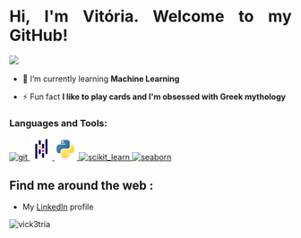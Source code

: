 
<h1 align="justify">Hi, I'm Vitória. Welcome to my GitHub!</h1>

<img src="https://github.com/vick3toria/vick3toria/blob/main/Vit%C3%B3ria%20Sousa%20(1).png">

- 🌱 I’m currently learning **Machine Learning**

- ⚡ Fun fact **I like to play cards and I'm obsessed with Greek mythology**

<h3 align="left">Languages and Tools:</h3>
<p align="left"> <a href="https://git-scm.com/" target="_blank" rel="noreferrer"> <img src="https://www.vectorlogo.zone/logos/git-scm/git-scm-icon.svg" alt="git" width="40" height="40"/> </a> <a href="https://pandas.pydata.org/" target="_blank" rel="noreferrer"> <img src="https://raw.githubusercontent.com/devicons/devicon/2ae2a900d2f041da66e950e4d48052658d850630/icons/pandas/pandas-original.svg" alt="pandas" width="40" height="40"/> </a> <a href="https://www.python.org" target="_blank" rel="noreferrer"> <img src="https://raw.githubusercontent.com/devicons/devicon/master/icons/python/python-original.svg" alt="python" width="40" height="40"/> </a> <a href="https://scikit-learn.org/" target="_blank" rel="noreferrer"> <img src="https://upload.wikimedia.org/wikipedia/commons/0/05/Scikit_learn_logo_small.svg" alt="scikit_learn" width="40" height="40"/> </a> <a href="https://seaborn.pydata.org/" target="_blank" rel="noreferrer"> <img src="https://seaborn.pydata.org/_images/logo-mark-lightbg.svg" alt="seaborn" width="40" height="40"/> </a> </p>

## Find me around the web :
- My <a href="https://www.linkedin.com/in/vit%C3%B3ria-sousa-bb1508260/">LinkedIn</a> profile 

<p align="left"> <img src="https://komarev.com/ghpvc/?username=vick3tria&label=Profile%20views&color=0e75b6&style=flat" alt="vick3tria" /> </p>

<p align="left"> <a href="https://twitter.com/" target="blank"><img src="https://img.shields.io/twitter/follow/?logo=twitter&style=for-the-badge" alt="" /></a> </p>

